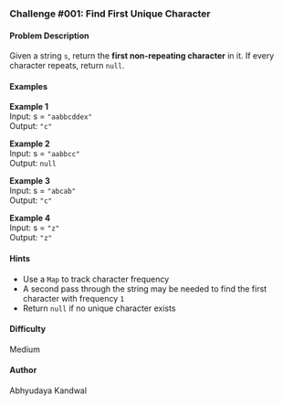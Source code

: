 ### Challenge #001: Find First Unique Character

#### Problem Description

Given a string `s`, return the **first non-repeating character** in it. If every character repeats, return `null`.

#### Examples

**Example 1**  
Input: s = `"aabbcddex"`  
Output: `"c"`

**Example 2**  
Input: s = `"aabbcc"`  
Output: `null`

**Example 3**  
Input: s = `"abcab"`  
Output: `"c"`

**Example 4**  
Input: s = `"z"`  
Output: `"z"`

#### Hints
- Use a `Map` to track character frequency  
- A second pass through the string may be needed to find the first character with frequency `1`  
- Return `null` if no unique character exists

#### Difficulty
Medium

#### Author
Abhyudaya Kandwal
